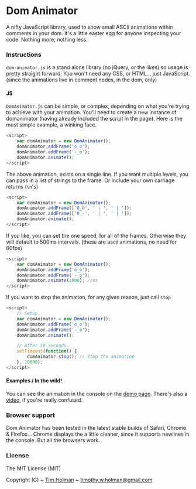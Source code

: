 # Dom Animator

A nifty JavaScript library, used to show small ASCII animations within comments in your dom. It's a little easter egg for anyone inspecting your code. Nothing more, nothing less.

### Instructions

`dom-animator.js` is a stand alone library (no jQuery, or the likes) so usage is pretty straight forward. You won't need any CSS, or HTML... just JavaScript. (since the animations live in comment nodes, in the dom, only)

#### JS

`DomAnimator.js` can be simple, or complex, depending on what you're trying to achieve with your animation. You'll need to create a new instance of domanimator (having already included the script in the page). Here is the most simple example, a winking face.

```js
<script>
	var domAnimator = new DomAnimator();
	domAnimator.addFrame('o_o');
	domAnimator.addFrame('-_o');
	domAnimator.animate();
</script>
```

The above animation, exists on a single line. If you want multiple levels, you can pass in a list of strings to the frame. Or include your own carriage returns (`\n`'s)

```js
<script>
	var domAnimator = new DomAnimator();
	domAnimator.addFrame(['0_0', ' | ', ' | ']);
	domAnimator.addFrame(['0_-', ' | ', ' | ']);
	domAnimator.animate();
</script>
```

If you like, you can set the one speed, for all of the frames. Otherwise they will default to 500ms intervals. (these are ascii animations, no need for 60fps)

```js
<script>
	var domAnimator = new DomAnimator();
	domAnimator.addFrame('o_o');
	domAnimator.addFrame('-_o');
	domAnimator.animate(1000); //ms
</script>
```

If you want to stop the animation, for any given reason, just call `stop`

```js
<script>
	// Setup
	var domAnimator = new DomAnimator();
	domAnimator.addFrame('o_o');
	domAnimator.addFrame('-_o');
	domAnimator.animate();

	// After 10 seconds.
	setTimeout(function() {
		domAnimator.stop(); // Stop the animation
	}, 10000);
</script>
```

#### Examples / In the wild!

You can see the animation in the console on the [demo page](http://tholman.com/dom-animator). There's also a [video](http://tholman.com/dom-animator/video), if you're really confused.


### Browser support

Dom Animator has been tested in the latest stable builds of Safari, Chrome & Firefox... Chrome displays the a little cleaner, since it supports newlines in the console. But all the browsers work.

### License

The MIT License (MIT)

Copyright (C) ~ [Tim Holman](http://tholman.com) ~ timothy.w.holman@gmail.com
